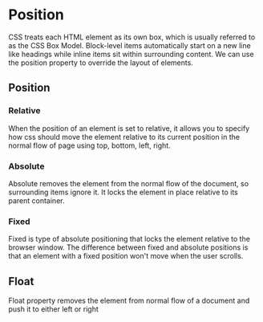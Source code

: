 # Position

CSS treats each HTML element as its own box, which is usually referred to as the CSS Box Model. Block-level items automatically start on a new line like headings while inline items sit within surrounding content. We can use the position property to override the layout of elements.

## Position

### Relative

When the position of an element is set to relative, it allows you to specify how css should move
the element relative to its current position in the normal flow of page using top, bottom, left,
right.

### Absolute

Absolute removes the element from the normal flow of the document, so surrounding items ignore it.
It locks the element in place relative to its parent container.

### Fixed

Fixed is type of absolute positioning that locks the element relative to the browser window. The
difference between fixed and absolute positions is that an element with a fixed position won't move
when the user scrolls.

## Float

Float property removes the element from normal flow of a document and push it to either left or right
